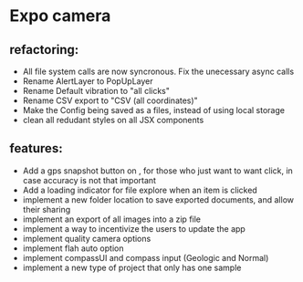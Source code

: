 # Expo camera

## refactoring:
- All file system calls are now syncronous. Fix the unecessary async calls
- Rename AlertLayer to PopUpLayer
- Rename Default vibration to "all clicks"
- Rename CSV export to "CSV (all coordinates)"
- Make the Config being saved as a files, instead of using local storage
- clean all redudant styles on all JSX components

## features:
- Add a gps snapshot button on <GPSInput />, for those who just want to want click, in case accuracy is not that important
- Add a loading indicator for file explore when an item is clicked
- implement a new folder location to save exported documents, and allow their sharing
- implement an export of all images into a zip file
- implement a way to incentivize the users to update the app
- implement quality camera options
- implement flah auto option
- implement compassUI and compass input (Geologic and Normal)
- implement a new type of project that only has one sample